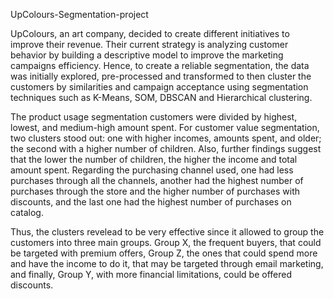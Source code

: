 UpColours-Segmentation-project

UpColours, an art company, decided to create different initiatives to improve their revenue. Their current strategy is analyzing customer behavior by building a descriptive model to improve the marketing campaigns efficiency. Hence, to create a reliable segmentation, the data was initially explored, pre-processed and transformed to then cluster the customers by similarities and campaign acceptance using segmentation techniques such as K-Means, SOM, DBSCAN and Hierarchical clustering.

The product usage segmentation customers were divided by highest, lowest, and medium-high amount spent. 
For customer value segmentation, two clusters stood out: one with higher incomes, amounts spent, and older; the second with a higher number of children. Also, further findings suggest that the lower the number of children, the higher the income and total amount spent. 
Regarding the purchasing channel used, one had less purchases through all the channels, another had the highest number of purchases through the store and the higher number of purchases with discounts, and the last one had the highest number of purchases on catalog. 

Thus, the clusters revelead to be very effective since it allowed to group the customers into three main groups. Group X, the frequent buyers, that could be targeted with premium offers, Group Z, the ones that could spend more and have the income to do it, that may be targeted through email marketing, and finally, Group Y, with more financial limitations, could be offered discounts.
